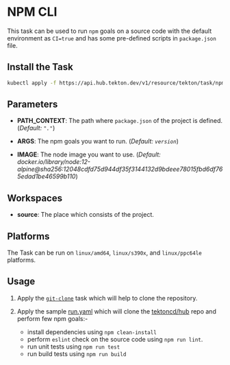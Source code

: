 # NPM CLI

This task can be used to run `npm` goals on a source code with the default environment as `CI=true` and has some pre-defined scripts in `package.json` file.

## Install the Task

```bash
kubectl apply -f https://api.hub.tekton.dev/v1/resource/tekton/task/npm/0.1/raw
```

## Parameters

- **PATH_CONTEXT**: The path where `package.json` of the project is defined. (_Default: `"."`_)

- **ARGS**: The npm goals you want to run. (_Default: `version`_)

- **IMAGE**: The node image you want to use. (_Default: docker.io/library/node:12-alpine@sha256:12048cdfd75d944df35f3144132d9bdeee78015fbd6df765edad1be46599b110_)

## Workspaces

- **source**: The place which consists of the project.

## Platforms

The Task can be run on `linux/amd64`, `linux/s390x`, and `linux/ppc64le` platforms.

## Usage

1. Apply the [`git-clone`](https://api.hub.tekton.dev/v1/resource/tekton/task/git-clone/0.2/raw) task which will help to clone the repository.

2. Apply the sample [run.yaml](https://raw.githubusercontent.com/tektoncd/catalog/main/task/npm/0.1/tests/run.yaml) which will clone the [tektoncd/hub](https://github.com/tektoncd/hub) repo and perform few npm goals:-
   - install dependencies using `npm clean-install`
   - perform `eslint` check on the source code using `npm run lint`.
   - run unit tests using `npm run test`
   - run build tests using `npm run build`
